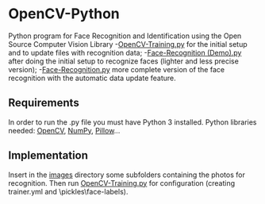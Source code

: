 # OpenCV-Python
Python program for Face Recognition and Identification using the Open Source Computer Vision Library
    -[OpenCV-Training.py](https://github.com/federicovilla55/OpenCV-Python/blob/main/OpenCV-Training.py) for the initial setup and to update files with recognition data;
    -[Face-Recognition (Demo).py](https://github.com/federicovilla55/OpenCV-Python/blob/main/Face-Recognition%20(Demo).py) after doing the initial setup to recognize faces (lighter and less precise version);
    -[Face-Recognition.py](https://github.com/federicovilla55/OpenCV-Python/blob/main/Face-Recognition.py) more complete version of the face recognition with the automatic data update feature.

## Requirements

In order to run the .py file you must have Python 3 installed. 
Python libraries needed: [OpenCV](https://pypi.org/project/opencv-python/), [NumPy](https://numpy.org/install/), [Pillow](https://pypi.org/project/Pillow/)...

## Implementation

Insert in the [images](https://github.com/federicovilla55/OpenCV-Python/tree/master/images) directory some subfolders containing the photos for recognition.
Then run [OpenCV-Training.py](https://github.com/federicovilla55/OpenCV-Python/blob/main/OpenCV-Training.py) for configuration (creating trainer.yml and \pickles\face-labels).
